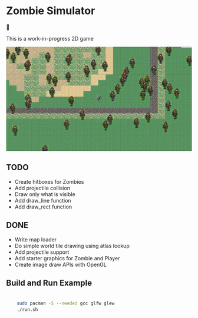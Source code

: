 # Zombie Simulator

:zombie:

This is a work-in-progress 2D game

![](screenshot.png)


## TODO

- Create hitboxes for Zombies
- Add projectile collision
- Draw only what is visible
- Add draw\_line function
- Add draw\_rect function

## DONE

- Write map loader
- Do simple world tile drawing using atlas lookup
- Add projectile support
- Add starter graphics for Zombie and Player
- Create image draw APIs with OpenGL

## Build and Run Example

```bash

    sudo pacman -S --needed gcc glfw glew
    ./run.sh



